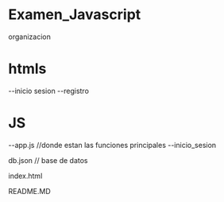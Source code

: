 # Examen_Javascript
organizacion

# htmls
--inicio sesion
--registro

# JS
--app.js //donde estan las funciones principales
--inicio_sesion

db.json // base de datos

index.html

README.MD
